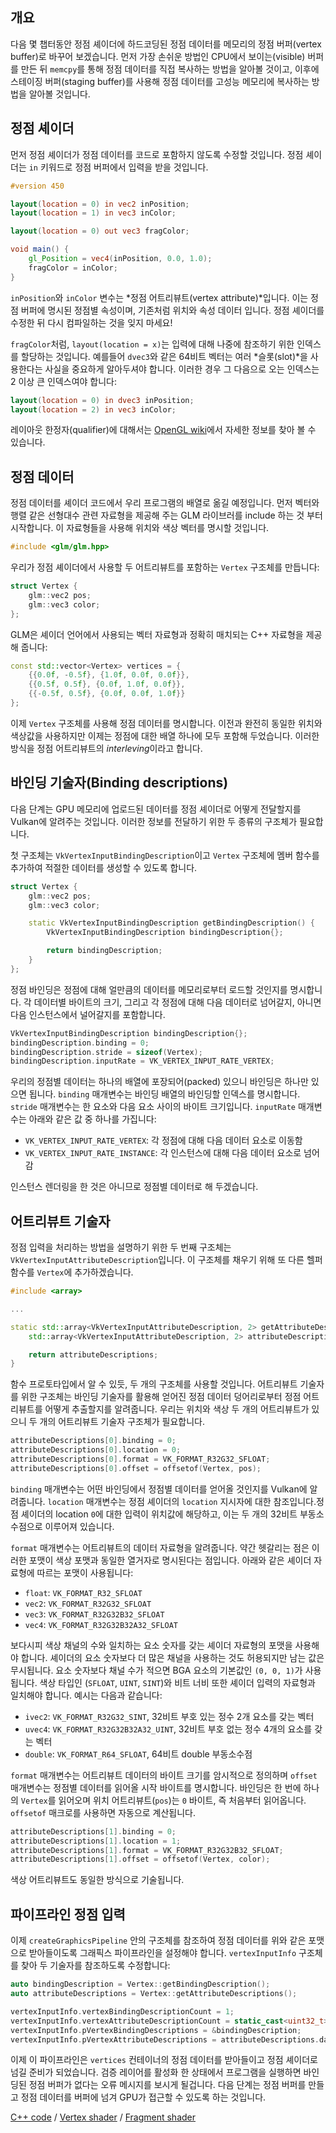 ## 개요

다음 몇 챕터동안 정점 셰이더에 하드코딩된 정점 데이터를 메모리의 정점 버퍼(vertex buffer)로 바꾸어 보겠습니다. 먼저 가장 손쉬운 방법인 CPU에서 보이는(visible) 버퍼를 만든 뒤 `memcpy`를 통해 정점 데이터를 직접 복사하는 방법을 알아볼 것이고, 이후에 스테이징 버퍼(staging buffer)를 사용해 정점 데이터를 고성능 메모리에 복사하는 방법을 알아볼 것입니다.

## 정점 셰이더

먼저 정점 셰이더가 정점 데이터를 코드로 포함하지 않도록 수정할 것입니다. 정점 셰이더는 `in` 키워드로 정점 버퍼에서 입력을 받을 것입니다.

```glsl
#version 450

layout(location = 0) in vec2 inPosition;
layout(location = 1) in vec3 inColor;

layout(location = 0) out vec3 fragColor;

void main() {
    gl_Position = vec4(inPosition, 0.0, 1.0);
    fragColor = inColor;
}
```

`inPosition`와 `inColor` 변수는 *정점 어트리뷰트(vertex attribute)*입니다. 이는 정점 버퍼에 명시된 정점별 속성이며, 기존처럼 위치와 속성 데이터 입니다. 정점 셰이더를 수정한 뒤 다시 컴파일하는 것을 잊지 마세요!

`fragColor`처럼, `layout(location = x)`는 입력에 대해 나중에 참조하기 위한 인덱스를 할당하는 것입니다. 예를들어 `dvec3`와 같은 64비트 벡터는 여러 *슬롯(slot)*을 사용한다는 사실을 중요하게 알아두셔야 합니다. 이러한 경우 그 다음으로 오는 인덱스는 2 이상 큰 인덱스여야 합니다:

```glsl
layout(location = 0) in dvec3 inPosition;
layout(location = 2) in vec3 inColor;
```

레이아웃 한정자(qualifier)에 대해서는 [OpenGL wiki](https://www.khronos.org/opengl/wiki/Layout_Qualifier_(GLSL))에서 자세한 정보를 찾아 볼 수 있습니다.

## 정점 데이터

정점 데이터를 셰이더 코드에서 우리 프로그램의 배열로 옮길 예정입니다. 먼저 벡터와 행렬 같은 선형대수 관련 자료형을 제공해 주는 GLM 라이브러를 include 하는 것 부터 시작합니다. 이 자료형들을 사용해 위치와 색상 벡터를 명시할 것입니다.

```c++
#include <glm/glm.hpp>
```

우리가 정점 셰이더에서 사용할 두 어트리뷰트를 포함하는 `Vertex` 구조체를 만듭니다:

```c++
struct Vertex {
    glm::vec2 pos;
    glm::vec3 color;
};
```

GLM은 셰이더 언어에서 사용되는 벡터 자료형과 정확히 매치되는 C++ 자료형을 제공해 줍니다:

```c++
const std::vector<Vertex> vertices = {
    {{0.0f, -0.5f}, {1.0f, 0.0f, 0.0f}},
    {{0.5f, 0.5f}, {0.0f, 1.0f, 0.0f}},
    {{-0.5f, 0.5f}, {0.0f, 0.0f, 1.0f}}
};
```

이제 `Vertex` 구조체를 사용해 정점 데이터를 명시합니다. 이전과 완전히 동일한 위치와 색상값을 사용하지만 이제는 정점에 대한 배열 하나에 모두 포함해 두었습니다. 이러한 방식을 정점 어트리뷰트의 *interleving*이라고 합니다.

## 바인딩 기술자(Binding descriptions)

다음 단계는 GPU 메모리에 업로드된 데이터를 정점 셰이더로 어떻게 전달할지를 Vulkan에 알려주는 것입니다. 이러한 정보를 전달하기 위한 두 종류의 구조체가 필요합니다.

첫 구조체는 `VkVertexInputBindingDescription`이고 `Vertex` 구조체에 멤버 함수를 추가하여 적절한 데이터를 생성할 수 있도록 합니다.

```c++
struct Vertex {
    glm::vec2 pos;
    glm::vec3 color;

    static VkVertexInputBindingDescription getBindingDescription() {
        VkVertexInputBindingDescription bindingDescription{};

        return bindingDescription;
    }
};
```

정점 바인딩은 정점에 대해 얼만큼의 데이터를 메모리로부터 로드할 것인지를 명시합니다. 각 데이터별 바이트의 크기, 그리고 각 정점에 대해 다음 데이터로 넘어갈지, 아니면 다음 인스턴스에서 널어갈지를 포함합니다.

```c++
VkVertexInputBindingDescription bindingDescription{};
bindingDescription.binding = 0;
bindingDescription.stride = sizeof(Vertex);
bindingDescription.inputRate = VK_VERTEX_INPUT_RATE_VERTEX;
```

우리의 정점별 데이터는 하나의 배열에 포장되어(packed) 있으니 바인딩은 하나만 있으면 됩니다. `binding` 매개변수는 바인딩 배열의 바인딩할 인덱스를 명시합니다. `stride` 매개변수는 한 요소와 다음 요소 사이의 바이트 크기입니다. `inputRate` 매개변수는 아래와 같은 값 중 하나를 가집니다:

* `VK_VERTEX_INPUT_RATE_VERTEX`: 각 정점에 대해 다음 데이터 요소로 이동함
* `VK_VERTEX_INPUT_RATE_INSTANCE`: 각 인스턴스에 대해 다음 데이터 요소로 넘어감

인스턴스 렌더링을 한 것은 아니므로 정점별 데이터로 해 두겠습니다.

## 어트리뷰트 기술자

정점 입력을 처리하는 방법을 설명하기 위한 두 번째 구조체는 `VkVertexInputAttributeDescription`입니다. 이 구조체를 채우기 위해 또 다른 헬퍼 함수를 `Vertex`에 추가하겠습니다.

```c++
#include <array>

...

static std::array<VkVertexInputAttributeDescription, 2> getAttributeDescriptions() {
    std::array<VkVertexInputAttributeDescription, 2> attributeDescriptions{};

    return attributeDescriptions;
}
```

함수 프로토타입에서 알 수 있듯, 두 개의 구조체를 사용할 것입니다. 어트리뷰트 기술자를 위한 구조체는 바인딩 기술자를 활용해 얻어진 정점 데이터 덩어리로부터 정점 어트리뷰트를 어떻게 추출할지를 알려줍니다. 우리는 위치와 색상 두 개의 어트리뷰트가 있으니 두 개의 어트리뷰트 기술자 구조체가 필요합니다.

```c++
attributeDescriptions[0].binding = 0;
attributeDescriptions[0].location = 0;
attributeDescriptions[0].format = VK_FORMAT_R32G32_SFLOAT;
attributeDescriptions[0].offset = offsetof(Vertex, pos);
```

`binding` 매개변수는 어떤 바인딩에서 정점별 데이터를 얻어올 것인지를 Vulkan에 알려줍니다. `location` 매개변수는 정점 셰이더의 `location` 지시자에 대한 참조입니다.정점 셰이더의 location `0`에 대한 입력이 위치값에 해당하고, 이는 두 개의 32비트 부동소수점으로 이루어져 있습니다.

`format` 매개변수는 어트리뷰트의 데이터 자료형을 알려줍니다. 약간 헷갈리는 점은 이러한 포맷이 색상 포맷과 동일한 열거자로 명시된다는 점입니다. 아래와 같은 셰이더 자료형에 따르는 포맷이 사용됩니다:

* `float`: `VK_FORMAT_R32_SFLOAT`
* `vec2`: `VK_FORMAT_R32G32_SFLOAT`
* `vec3`: `VK_FORMAT_R32G32B32_SFLOAT`
* `vec4`: `VK_FORMAT_R32G32B32A32_SFLOAT`

보다시피 색상 채널의 수와 일치하는 요소 숫자를 갖는 셰이더 자료형의 포맷을 사용해야 합니다. 셰이더의 요소 숫자보다 더 많은 채널을 사용하는 것도 허용되지만 남는 값은 무시됩니다. 요소 숫자보다 채널 수가 적으면 BGA 요소의 기본값인 `(0, 0, 1)`가 사용됩니다. 색상 타입인 (`SFLOAT`, `UINT`, `SINT`)와 비트 너비 또한 셰이더 입력의 자료형과 일치해야 합니다. 예시는 다음과 같습니다:

* `ivec2`: `VK_FORMAT_R32G32_SINT`, 32비트 부호 있는 정수 2개 요소를 갖는 벡터
* `uvec4`: `VK_FORMAT_R32G32B32A32_UINT`, 32비트 부호 없는 정수 4개의 요소를 갖는 벡터
* `double`: `VK_FORMAT_R64_SFLOAT`, 64비트 double 부동소수점

`format` 매개변수는 어트리뷰트 데이터의 바이트 크기를 암시적으로 정의하며 `offset` 매개변수는 정점별 데이터를 읽어올 시작 바이트를 명시합니다. 바인딩은 한 번에 하나의 `Vertex`를 읽어오며 위치 어트리뷰트(`pos`)는 `0` 바이트, 즉 처음부터 읽어옵니다.  `offsetof` 매크로를 사용하면 자동으로 계산됩니다.

```c++
attributeDescriptions[1].binding = 0;
attributeDescriptions[1].location = 1;
attributeDescriptions[1].format = VK_FORMAT_R32G32B32_SFLOAT;
attributeDescriptions[1].offset = offsetof(Vertex, color);
```

색상 어트리뷰트도 동일한 방식으로 기술됩니다.

## 파이프라인 정점 입력

이제 `createGraphicsPipeline` 안의 구조체를 참조하여 정점 데이터를 위와 같은 포맷으로 받아들이도록 그래픽스 파이프라인을 설정해야 합니다. `vertexInputInfo` 구조체를 찾아 두 기술자를 참조하도록 수정합니다:

```c++
auto bindingDescription = Vertex::getBindingDescription();
auto attributeDescriptions = Vertex::getAttributeDescriptions();

vertexInputInfo.vertexBindingDescriptionCount = 1;
vertexInputInfo.vertexAttributeDescriptionCount = static_cast<uint32_t>(attributeDescriptions.size());
vertexInputInfo.pVertexBindingDescriptions = &bindingDescription;
vertexInputInfo.pVertexAttributeDescriptions = attributeDescriptions.data();
```

이제 이 파이프라인은 `vertices` 컨테이너의 정점 데이터를 받아들이고 정점 셰이더로 넘길 준비가 되었습니다. 검증 레이어를 활성화 한 상태에서 프로그램을 실행하면 바인딩된 정점 버퍼가 없다는 오류 메시지를 보시게 될겁니다. 다음 단계는 정점 버퍼를 만들고 정점 데이터를 버퍼에 넘겨 GPU가 접근할 수 있도록 하는 것입니다.

[C++ code](/code/18_vertex_input.cpp) /
[Vertex shader](/code/18_shader_vertexbuffer.vert) /
[Fragment shader](/code/18_shader_vertexbuffer.frag)
